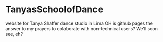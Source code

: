 # TanyasSchoolofDance
website for Tanya Shaffer dance studio in Lima OH
is github pages the answer to my prayers to colaborate with non-technical users?  We'll soon see, eh?

